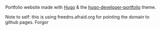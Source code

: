 Portfolio website made with [Hugo](https://gohugo.io/) & the 
[hugo-developer-portfolio](https://github.com/samrobbins85/hugo-developer-portfolio/) theme.

Note to self: this is using freedns.afraid.org for pointing the domain to github pages. Forgor
